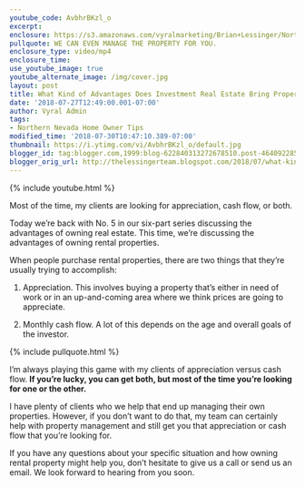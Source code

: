 ```yaml
---
youtube_code: AvbhrBKzl_o
excerpt:
enclosure: https://s3.amazonaws.com/vyralmarketing/Brian+Lessinger/Northern+Nevada+Real+Estate-+Advantages+of+Owning+Real+Estate-+Part+5.mp4
pullquote: WE CAN EVEN MANAGE THE PROPERTY FOR YOU.
enclosure_type: video/mp4
enclosure_time:
use_youtube_image: true
youtube_alternate_image: /img/cover.jpg
layout: post
title: What Kind of Advantages Does Investment Real Estate Bring Property Owners?
date: '2018-07-27T12:49:00.001-07:00'
author: Vyral Admin
tags:
- Northern Nevada Home Owner Tips
modified_time: '2018-07-30T10:47:10.389-07:00'
thumbnail: https://i.ytimg.com/vi/AvbhrBKzl_o/default.jpg
blogger_id: tag:blogger.com,1999:blog-622840313272678510.post-4640922850290735338
blogger_orig_url: http://thelessingerteam.blogspot.com/2018/07/what-kind-of-advantages-does-investment.html
---
```

{% include youtube.html %}

Most of the time, my clients are looking for appreciation, cash flow, or both.

Today we’re back with No. 5 in our six-part series discussing the advantages of owning real estate. This time, we’re discussing the advantages of owning rental properties.

When people purchase rental properties, there are two things that they’re usually trying to accomplish:

1. Appreciation. This involves buying a property that’s either in need of work or in an up-and-coming area where we think prices are going to appreciate.

2. Monthly cash flow. A lot of this depends on the age and overall goals of the investor.

{% include pullquote.html %}

I’m always playing this game with my clients of appreciation versus cash flow. **If you’re lucky, you can get both, but most of the time you’re looking for one or the other.**

I have plenty of clients who we help that end up managing their own properties. However, if you don’t want to do that, my team can certainly help with property management and still get you that appreciation or cash flow that you’re looking for.

If you have any questions about your specific situation and how owning rental property might help you, don’t hesitate to give us a call or send us an email. We look forward to hearing from you soon.

